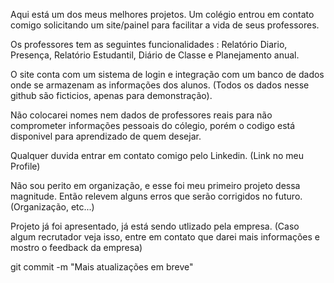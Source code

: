 Aqui está um dos meus melhores projetos. Um colégio entrou em contato comigo solicitando um site/painel para facilitar a vida de seus professores.

Os professores tem as seguintes funcionalidades : Relatório Diario, Presença, Relatório Estudantil, Diário de Classe e Planejamento anual.

O site conta com um sistema de login e integração com um banco de dados onde se armazenam as informações dos alunos. (Todos os dados nesse github são ficticios, apenas para demonstração).

Não colocarei nomes nem dados de professores reais para não comprometer informações pessoais do cólegio, porém o codigo está disponivel para aprendizado de quem desejar.

Qualquer duvida entrar em contato comigo pelo Linkedin. (Link no meu Profile)

Não sou perito em organização, e esse foi meu primeiro projeto dessa magnitude. Então relevem alguns erros que serão corrigidos no futuro. (Organização, etc...)

Projeto já foi apresentado, já está sendo utlizado pela empresa. (Caso algum recrutador veja isso, entre em contato que darei mais informações e mostro o feedback da empresa)


git commit -m "Mais atualizações em breve"
